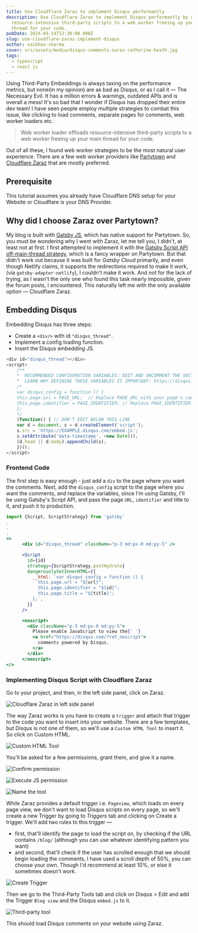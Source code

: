 ```yaml
---
title: Use Cloudflare Zaraz to implement Disqus performantly
description: Use Cloudflare Zaraz to implement Disqus performantly by offloading
  resource-intensive third-party scripts to a web worker freeing up your main
  thread for your code.
pubDate: 2024-03-14T12:30:00.000Z
slug: use-cloudflare-zaraz-implement-disqus
author: vaibhav-sharma
cover: src/assets/media/disqus-comments-zaraz-catherine-heath.jpg
tags:
  - typescript
  - react js
---
```

Using Third-Party Embeddings is always taxing on the performance metrics, but none(in my opinion) are as bad as Disqus, or as I call it — The Necessary Evil. It has a million errors & warnings, outdated APIs and is overall a mess! It's so bad that I wonder if Disqus has dropped their entire dev team! I have seen people employ multiple strategies to combat this issue, like clicking to load comments, separate pages for comments, web worker loaders etc. 

> Web worker loader offloads resource-intensive third-party scripts to a web worker freeing up your main thread for your code.

Out of all these, I found web worker strategies to be the most natural user experience. There are a few web worker providers like [Partytown](https://partytown.builder.io) and [Cloudflare Zaraz](https://www.cloudflare.com/application-services/products/zaraz/) that are mostly preferred.

## Prerequisite

This tutorial assumes you already have Cloudflare DNS setup for your Website or Cloudflare is your DNS Provider.

## Why did I choose Zaraz over Partytown?

My blog is built with [Gatsby JS](https://www.gatsbyjs.com), which has native support for Partytown. So, you must be wondering why I went with Zaraz, let me tell you, I didn't, at least not at first. I first attempted to implement it with the [Gatsby Script API off-main-thread strategy](https://www.gatsbyjs.com/docs/reference/built-in-components/gatsby-script/), which is a fancy wrapper on Partytown. But that didn't work out because it was built for *Gatsby Cloud* primarily, and even though Netlify claims, it supports the redirections required to make it work,(via `gatsby-adapter-netlify`), I couldn't make it work. And not for the lack of trying, as I wasn't the only one who found this task nearly impossible, given the forum posts, I encountered. This naturally left me with the only available option — Cloudflare Zaraz.

## Embedding Disqus

Embedding Disqus has three steps:

* Create a `<div/>` with id `"disqus_thread"`.
* Implement a config loading function.
* Insert the Disqus embedding JS.

```javascript
<div id="disqus_thread"></div>
<script>
    /**
    *  RECOMMENDED CONFIGURATION VARIABLES: EDIT AND UNCOMMENT THE SECTION BELOW TO INSERT DYNAMIC VALUES FROM YOUR PLATFORM OR CMS.
    *  LEARN WHY DEFINING THESE VARIABLES IS IMPORTANT: https://disqus.com/admin/universalcode/#configuration-variables    */
    /*
    var disqus_config = function () {
    this.page.url = PAGE_URL;  // Replace PAGE_URL with your page's canonical URL variable
    this.page.identifier = PAGE_IDENTIFIER; // Replace PAGE_IDENTIFIER with your page's unique identifier variable
    };
    */
    (function() { // DON'T EDIT BELOW THIS LINE
    var d = document, s = d.createElement('script');
    s.src = 'https://EXAMPLE.disqus.com/embed.js';
    s.setAttribute('data-timestamp', +new Date());
    (d.head || d.body).appendChild(s);
    })();
</script>
```

### Frontend Code

The first step is easy enough - just add a `div` to the page where you want the comments. Next, add the `disqus_config` script to the page where you want the comments, and replace the variables, since I'm using Gatsby, I'll be using Gatsby's Script API, and pass the page `URL`, `identifier` and title to it, and push it to production.

```jsx
import {Script, ScriptStrategy} from 'gatsby'
.
.
.
<>
      <div id="disqus_thread" className="p-3 md:px-0 md:py-5" />

      <Script
        id={id}
        strategy={ScriptStrategy.postHydrate}
        dangerouslySetInnerHTML={{
          __html: `var disqus_config = function () {
            this.page.url = "${url}";
            this.page.identifier = "${id}"; 
            this.page.title = "${title}";
          };`,
        }}
      />

      <noscript>
        <div className="p-3 md:px-0 md:py-5">
          Please enable JavaScript to view the{' '}
          <a href="https://disqus.com/?ref_noscript">
            comments powered by Disqus.
          </a>
        </div>
      </noscript>
</>
```

### Implementing Disqus Script with Cloudflare Zaraz

Go to your project, and then, in the left side panel, click on Zaraz.

![Cloudflare Zaraz in left side panel](src/assets/media/screenshot-2024-03-14-at-11.17.48 am.jpg "Cloudflare Zaraz in left side panel")

The way Zaraz works is you have to create a `trigger` and attach that trigger to the code you want to insert into your website. There are a few templates, but Disqus is not one of them, so we'll use a `Custom HTML Tool` to insert it. So click on Custom HTML.

![Custom HTML Tool](src/assets/media/screenshot-2024-03-14-at-11.26.21 am.jpg "Custom HTML Tool")

You'll be asked for a few permissions, grant them, and give it a name.

![Confirm permission](src/assets/media/screenshot-2024-03-14-at-11.26.38 am.jpg "Confirm permission")

![Execute JS permission](src/assets/media/screenshot-2024-03-14-at-11.26.45 am.jpg "Execute JS permission")

![Name the tool](src/assets/media/screenshot-2024-03-14-at-11.27.02 am.jpg "Name the tool")

While Zaraz provides a default trigger i.e. `Pageview`, which loads on every page view, we don't want to load Disqus scripts on every page, so we'll create a new Trigger by going to *Triggers* tab and clicking on Create a trigger. We'll add two rules to this trigger — 

* first, that'll identify the page to load the script on, by checking if the URL contains `/blog/` (although you can use whatever identifying pattern you want) 
* and second, that'll check if the user has scrolled enough that we should begin loading the comments, I have used a scroll depth of 50%, you can choose your own. Though I'd recommend at least 10%, or else it sometimes doesn't work.

![Create Trigger](src/assets/media/screenshot-2024-03-14-at-11.17.13 am.jpg "Create Trigger")

Then we go to the Third-Party Tools tab and click on Disqus > Edit and add the Trigger `Blog view` and the Disqus `embed.js` to it.

![Third-party tool](src/assets/media/screenshot-2024-03-16-at-8.13.39 pm.jpg "Third-party tool")

This should load Disqus comments on your website using Zaraz.
